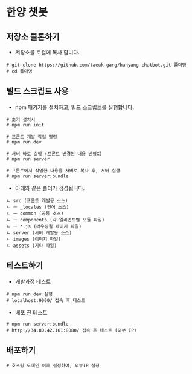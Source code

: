 # 한양 챗봇 

## 저장소 클론하기

* 저장소를 로컬에 복사 합니다.
```
# git clone https://github.com/taeuk-gang/hanyang-chatbot.git 폴더명
# cd 폴더명
```

## 빌드 스크립트 사용

* npm 패키지를 설치하고, 빌드 스크립트를 실행합니다.
```
# 초기 설치시
# npm run init

# 프론트 개발 작업 명령
# npm run dev

# 서버 바로 실행 (프론트 변경된 내용 반영X)
# npm run server

# 프론트에서 작업한 내용을 서버로 복사 후, 서버 실행
# npm run server:bundle
```

* 아래와 같은 폴더가 생성됩니다.
```
ㄴ src (프론트 개발용 소스)
ㄴ ㅡ _locales (언어 소스)
ㄴ ㅡ common (공통 소스)
ㄴ ㅡ components (각 엘리먼트별 모듈 파일)
ㄴ ㅡ *.js (라우팅될 페이지 파일)
ㄴ server (서버 개발용 소스)
ㄴ images (이미지 파일)
ㄴ assets (기타 파일)
```

## 테스트하기

* 개발과정 테스트
```
# npm run dev 실행
# localhost:9000/ 접속 후 테스트
```

* 배포 전 테스트
```
# npm run server:bundle
# http://34.80.42.161:8080/ 접속 후 테스트 (외부 IP)
```

## 배포하기
```
# 호스팅 도메인 이후 설정하여, 외부IP 설정
```